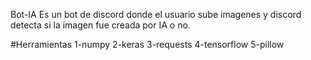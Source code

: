 Bot-IA
Es un bot de discord donde el usuario sube imagenes y discord detecta si la imagen fue creada por IA o no.

#Herramientas
1-numpy
2-keras
3-requests
4-tensorflow
5-pillow
